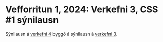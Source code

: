 # Vefforritun 1, 2024: Verkefni 3, CSS #1 sýnilausn

Sýnilausn á [verkefni 4](https://github.com/vefforritun/vef1-2024-v4) byggð á sýnilausn á [verkefni 3](https://github.com/vefforritun/vef1-2024-v3-synilausn).
